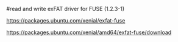 #read and write exFAT driver for FUSE (1.2.3-1)

https://packages.ubuntu.com/xenial/exfat-fuse

https://packages.ubuntu.com/xenial/amd64/exfat-fuse/download